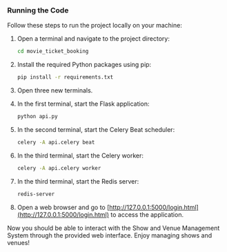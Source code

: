 ### Running the Code

Follow these steps to run the project locally on your machine:

1. Open a terminal and navigate to the project directory:

   ```bash
   cd movie_ticket_booking
   ```

2. Install the required Python packages using pip:

   ```bash
   pip install -r requirements.txt
   ```

3. Open three new terminals.

4. In the first terminal, start the Flask application:

   ```bash
   python api.py
   ```

5. In the second terminal, start the Celery Beat scheduler:

   ```bash
   celery -A api.celery beat
   ```

6. In the third terminal, start the Celery worker:

   ```bash
   celery -A api.celery worker
   ```

7. In the third terminal, start the Redis server:

   ```bash
   redis-server
   ```

8. Open a web browser and go to [http://127.0.0.1:5000/login.html](http://127.0.0.1:5000/login.html) to access the application.

Now you should be able to interact with the Show and Venue Management System through the provided web interface. Enjoy managing shows and venues!
